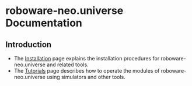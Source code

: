 # roboware-neo.universe Documentation

## Introduction

- The [Installation](installation) page explains the installation procedures for roboware-neo.universe and related tools.
- The [Tutorials](tutorials) page describes how to operate the modules of roboware-neo.universe using simulators and other tools.